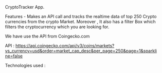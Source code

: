 CryptoTracker App.

Features - Makes an API call and tracks the
           realtime data of top 250 Crypto
           currencies from the crypto Market.
           Moreover , It also has a filter
           Box which filters the cryptocurrency
           which you are looking for.

We have use the API from Coingecko.com

API : https://api.coingecko.com/api/v3/coins/markets?vs_currency=usd&order=market_cap_desc&per_page=250&page=1&sparkline=false


Technologies used :

